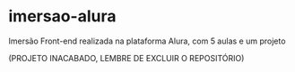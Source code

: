 # imersao-alura
 Imersão Front-end realizada na plataforma Alura, com 5 aulas e um projeto

 (PROJETO INACABADO, LEMBRE DE EXCLUIR O REPOSITÓRIO)
